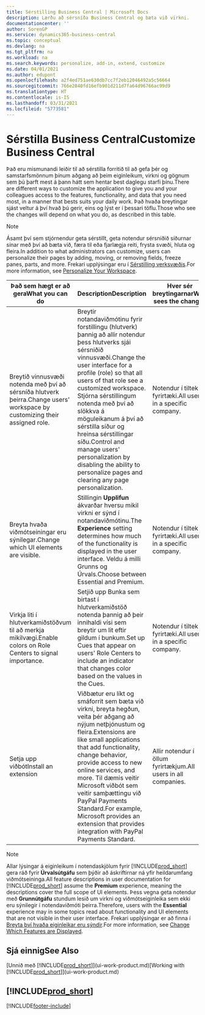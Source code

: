 ```yaml
---
title: Sérstilling Business Central | Microsoft Docs
description: Lærðu að sérsníða Business Central og bæta við virkni.
documentationcenter: ''
author: SorenGP
ms.service: dynamics365-business-central
ms.topic: conceptual
ms.devlang: na
ms.tgt_pltfrm: na
ms.workload: na
ms.search.keywords: personalize, add-in, extend, customize
ms.date: 04/01/2021
ms.author: edupont
ms.openlocfilehash: a2f4ed751ae630db7cc7f2eb12046492a5c56664
ms.sourcegitcommit: 766e2840fd16efb901d211d7fa64d96766ac99d9
ms.translationtype: HT
ms.contentlocale: is-IS
ms.lasthandoff: 03/31/2021
ms.locfileid: "5773581"
---
```

# <a name="customize-business-central"></a><span data-ttu-id="1e432-103">Sérstilla Business Central</span><span class="sxs-lookup"><span data-stu-id="1e432-103">Customize Business Central</span></span>
<span data-ttu-id="1e432-104">Það eru mismunandi leiðir til að sérstilla forritið til að gefa þér og samstarfsmönnum þínum aðgang að þeim eiginleikum, virkni og gögnum sem þú þarft mest á þann hátt sem hentar best daglegu starfi þínu.</span><span class="sxs-lookup"><span data-stu-id="1e432-104">There are different ways to customize the application to give you and your colleagues access to the features, functionality, and data that you need most, in a manner that bests suits your daily work.</span></span> <span data-ttu-id="1e432-105">Það hvaða breytingar sjást veltur á því hvað þú gerir, eins og lýst er í þessari töflu.</span><span class="sxs-lookup"><span data-stu-id="1e432-105">Those who see the changes will depend on what you do, as described in this table.</span></span>

> [!NOTE]
> <span data-ttu-id="1e432-106">Ásamt því sem stjórnendur geta sérstillt, geta notendur sérsniðið síðurnar sínar með því að bæta við, færa til eða fjarlægja reiti, frysta svæði, hluta og fleira.</span><span class="sxs-lookup"><span data-stu-id="1e432-106">In addition to what administrators can customize, users can personalize their pages by adding, moving, or removing fields, freeze panes, parts, and more.</span></span> <span data-ttu-id="1e432-107">Frekari upplýsingar eru í [Sérstilling verksvæðis](ui-personalization-user.md).</span><span class="sxs-lookup"><span data-stu-id="1e432-107">For more information, see [Personalize Your Workspace](ui-personalization-user.md).</span></span>

| <span data-ttu-id="1e432-108">Það sem hægt er að gera</span><span class="sxs-lookup"><span data-stu-id="1e432-108">What you can do</span></span>    |  <span data-ttu-id="1e432-109">Description</span><span class="sxs-lookup"><span data-stu-id="1e432-109">Description</span></span>  |  <span data-ttu-id="1e432-110">Hver sér breytingarnar</span><span class="sxs-lookup"><span data-stu-id="1e432-110">Who sees the changes</span></span>  |  <span data-ttu-id="1e432-111">Meiri upplýsingar</span><span class="sxs-lookup"><span data-stu-id="1e432-111">More information</span></span>  |
|-----|---------------|---------|-------|
|<span data-ttu-id="1e432-112">Breytið vinnusvæði notenda með því að sérsníða hlutverk þeirra.</span><span class="sxs-lookup"><span data-stu-id="1e432-112">Change users' workspace by customizing their assigned role.</span></span>|<span data-ttu-id="1e432-113">Breytir notandaviðmótinu fyrir forstillingu (hlutverk) þannig að allir notendur þess hlutverks sjái sérsniðið vinnusvæði.</span><span class="sxs-lookup"><span data-stu-id="1e432-113">Change the user interface for a profile (role) so that all users of that role see a customized workspace.</span></span> <span data-ttu-id="1e432-114">Stjórna sérstillingum notenda með því að slökkva á möguleikanum á því að sérstilla síður og hreinsa sérstillingar síðu.</span><span class="sxs-lookup"><span data-stu-id="1e432-114">Control and manage users' personalization by disabling the ability to personalize pages and clearing any page personalization.</span></span>|<span data-ttu-id="1e432-115">Notendur í tilteknu fyrirtæki.</span><span class="sxs-lookup"><span data-stu-id="1e432-115">All users in a specific company.</span></span>|[<span data-ttu-id="1e432-116">Sérsníða síður fyrir forstillingar</span><span class="sxs-lookup"><span data-stu-id="1e432-116">Customize Pages for Profiles</span></span>](ui-personalization-manage.md)|
|<span data-ttu-id="1e432-117">Breyta hvaða viðmótseiningar eru sýnilegar.</span><span class="sxs-lookup"><span data-stu-id="1e432-117">Change which UI elements are visible.</span></span>|<span data-ttu-id="1e432-118">Stillingin **Upplifun** ákvarðar hversu mikil virkni er sýnd í notandaviðmótinu.</span><span class="sxs-lookup"><span data-stu-id="1e432-118">The **Experience** setting determines how much of the functionality is displayed in the user interface.</span></span> <span data-ttu-id="1e432-119">Veldu á milli Grunns og Úrvals.</span><span class="sxs-lookup"><span data-stu-id="1e432-119">Choose between Essential and Premium.</span></span>|<span data-ttu-id="1e432-120">Notendur í tilteknu fyrirtæki.</span><span class="sxs-lookup"><span data-stu-id="1e432-120">All users in a specific company.</span></span>|[<span data-ttu-id="1e432-121">Breyta því hvaða eiginleikar eru sýndir</span><span class="sxs-lookup"><span data-stu-id="1e432-121">Change Which Features are Displayed</span></span>](ui-experiences.md)|
|<span data-ttu-id="1e432-122">Virkja liti í hlutverkamiðstöðvum til að merkja mikilvægi.</span><span class="sxs-lookup"><span data-stu-id="1e432-122">Enable colors on Role Centers to signal importance.</span></span>|<span data-ttu-id="1e432-123">Setjið upp Bunka sem birtast í hlutverkamiðstöð notenda þannig að þeir innihaldi vísi sem breytir um lit eftir gildum í bunkum.</span><span class="sxs-lookup"><span data-stu-id="1e432-123">Set up Cues that appear on users' Role Centers to include an indicator that changes color based on the values in the Cues.</span></span>|<span data-ttu-id="1e432-124">Notendur í tilteknu fyrirtæki.</span><span class="sxs-lookup"><span data-stu-id="1e432-124">All users in a specific company.</span></span>|[<span data-ttu-id="1e432-125">Setja upp litaðan vísi á bunka</span><span class="sxs-lookup"><span data-stu-id="1e432-125">Set Up a Colored Indicator on Cues</span></span>](admin-how-set-up-colored-indicator-on-cues.md)|
|<span data-ttu-id="1e432-126">Setja upp viðbót</span><span class="sxs-lookup"><span data-stu-id="1e432-126">Install an extension</span></span>|<span data-ttu-id="1e432-127">Viðbætur eru líkt og smáforrit sem bæta við virkni, breyta hegðun, veita þér aðgang að nýjum netþjónustum og fleira.</span><span class="sxs-lookup"><span data-stu-id="1e432-127">Extensions are like small applications that add functionality, change behavior, provide access to new online services, and more.</span></span> <span data-ttu-id="1e432-128">Til dæmis veitir Microsoft viðbót sem veitir samþættingu við PayPal Payments Standard.</span><span class="sxs-lookup"><span data-stu-id="1e432-128">For example, Microsoft provides an extension that provides integration with PayPal Payments Standard.</span></span>|<span data-ttu-id="1e432-129">Allir notendur í öllum fyrirtækjum.</span><span class="sxs-lookup"><span data-stu-id="1e432-129">All users in all companies.</span></span>|[<span data-ttu-id="1e432-130">Sérstilling með viðbótum</span><span class="sxs-lookup"><span data-stu-id="1e432-130">Customizing Using Extensions</span></span>](ui-extensions.md)|
> [!NOTE]
> <span data-ttu-id="1e432-131">Allar lýsingar á eiginleikum í notendaskjölum fyrir [!INCLUDE[prod_short](includes/prod_short.md)] gera ráð fyrir **Úrvalsútgáfu** sem þýðir að áskriftirnar ná yfir heildarumfang viðmótseininga.</span><span class="sxs-lookup"><span data-stu-id="1e432-131">All feature descriptions in user documentation for [!INCLUDE[prod_short](includes/prod_short.md)] assume the **Premium** experience, meaning the descriptions cover the full scope of UI elements.</span></span> <span data-ttu-id="1e432-132">Þess vegna geta notendur með **Grunnútgáfu** stundum lesið um virkni og viðmótseiginleika sem ekki eru sýnilegir í notendaviðmóti þeirra.</span><span class="sxs-lookup"><span data-stu-id="1e432-132">Therefore, users with the **Essential** experience may in some topics read about functionality and UI elements that are not visible in their user interface.</span></span> <span data-ttu-id="1e432-133">Frekari upplýsingar er að finna í [Breyta því hvaða eiginleikar eru sýndir](ui-experiences.md).</span><span class="sxs-lookup"><span data-stu-id="1e432-133">For more information, see [Change Which Features are Displayed](ui-experiences.md).</span></span>

## <a name="see-also"></a><span data-ttu-id="1e432-134">Sjá einnig</span><span class="sxs-lookup"><span data-stu-id="1e432-134">See Also</span></span>
<span data-ttu-id="1e432-135">[Unnið með [!INCLUDE[prod_short](includes/prod_short.md)]](ui-work-product.md)</span><span class="sxs-lookup"><span data-stu-id="1e432-135">[Working with [!INCLUDE[prod_short](includes/prod_short.md)]](ui-work-product.md)</span></span>  

## [!INCLUDE[prod_short](includes/free_trial_md.md)]  


[!INCLUDE[footer-include](includes/footer-banner.md)]